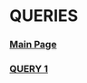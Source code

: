 
# QUERIES
### [Main Page](https://nuknuk48.github.io/cs418project/)

### [QUERY 1](https://nuknuk48.github.io/cs418project/query1)
